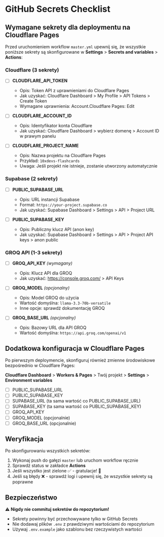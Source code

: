 # GitHub Secrets Checklist

## Wymagane sekrety dla deploymentu na Cloudflare Pages

Przed uruchomieniem workflow `master.yml` upewnij się, że wszystkie poniższe sekrety są skonfigurowane w **Settings** > **Secrets and variables** > **Actions**:

### Cloudflare (3 sekrety)

- [ ] **CLOUDFLARE_API_TOKEN**
  - Opis: Token API z uprawnieniami do Cloudflare Pages
  - Jak uzyskać: Cloudflare Dashboard > My Profile > API Tokens > Create Token
  - Wymagane uprawnienia: Account.Cloudflare Pages: Edit

- [ ] **CLOUDFLARE_ACCOUNT_ID**
  - Opis: Identyfikator konta Cloudflare
  - Jak uzyskać: Cloudflare Dashboard > wybierz domenę > Account ID w prawym panelu

- [ ] **CLOUDFLARE_PROJECT_NAME**
  - Opis: Nazwa projektu na Cloudflare Pages
  - Przykład: `10xdevs-flashcards`
  - Uwaga: Jeśli projekt nie istnieje, zostanie utworzony automatycznie

### Supabase (2 sekrety)

- [ ] **PUBLIC_SUPABASE_URL**
  - Opis: URL instancji Supabase
  - Format: `https://your-project.supabase.co`
  - Jak uzyskać: Supabase Dashboard > Settings > API > Project URL

- [ ] **PUBLIC_SUPABASE_KEY**
  - Opis: Publiczny klucz API (anon key)
  - Jak uzyskać: Supabase Dashboard > Settings > API > Project API keys > anon public

### GROQ API (1-3 sekrety)

- [ ] **GROQ_API_KEY** *(wymagany)*
  - Opis: Klucz API dla GROQ
  - Jak uzyskać: https://console.groq.com/ > API Keys

- [ ] **GROQ_MODEL** *(opcjonalny)*
  - Opis: Model GROQ do użycia
  - Wartość domyślna: `llama-3.3-70b-versatile`
  - Inne opcje: sprawdź dokumentację GROQ

- [ ] **GROQ_BASE_URL** *(opcjonalny)*
  - Opis: Bazowy URL dla API GROQ
  - Wartość domyślna: `https://api.groq.com/openai/v1`

## Dodatkowa konfiguracja w Cloudflare Pages

Po pierwszym deploymencie, skonfiguruj również zmienne środowiskowe bezpośrednio w Cloudflare Pages:

**Cloudflare Dashboard** > **Workers & Pages** > Twój projekt > **Settings** > **Environment variables**

- [ ] PUBLIC_SUPABASE_URL
- [ ] PUBLIC_SUPABASE_KEY
- [ ] SUPABASE_URL (ta sama wartość co PUBLIC_SUPABASE_URL)
- [ ] SUPABASE_KEY (ta sama wartość co PUBLIC_SUPABASE_KEY)
- [ ] GROQ_API_KEY
- [ ] GROQ_MODEL (opcjonalnie)
- [ ] GROQ_BASE_URL (opcjonalnie)

## Weryfikacja

Po skonfigurowaniu wszystkich sekretów:

1. Wykonaj push do gałęzi `master` lub uruchom workflow ręcznie
2. Sprawdź status w zakładce **Actions**
3. Jeśli wszystko jest zielone ✅ - gratulacje! 🎉
4. Jeśli są błędy ❌ - sprawdź logi i upewnij się, że wszystkie sekrety są poprawne

## Bezpieczeństwo

⚠️ **Nigdy nie commituj sekretów do repozytorium!**

- Sekrety powinny być przechowywane tylko w GitHub Secrets
- Nie dodawaj plików `.env` z prawdziwymi wartościami do repozytorium
- Używaj `.env.example` jako szablonu bez rzeczywistych wartości

